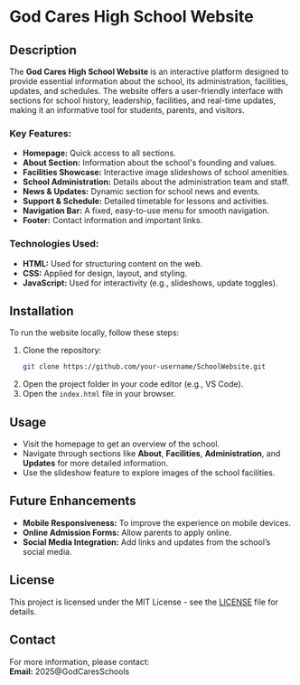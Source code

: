 # God Cares High School Website

## Description

The **God Cares High School Website** is an interactive platform designed to provide essential information about the school, its administration, facilities, updates, and schedules. The website offers a user-friendly interface with sections for school history, leadership, facilities, and real-time updates, making it an informative tool for students, parents, and visitors.

### Key Features:
- **Homepage:** Quick access to all sections.
- **About Section:** Information about the school's founding and values.
- **Facilities Showcase:** Interactive image slideshows of school amenities.
- **School Administration:** Details about the administration team and staff.
- **News & Updates:** Dynamic section for school news and events.
- **Support & Schedule:** Detailed timetable for lessons and activities.
- **Navigation Bar:** A fixed, easy-to-use menu for smooth navigation.
- **Footer:** Contact information and important links.

### Technologies Used:
- **HTML:** Used for structuring content on the web.
- **CSS:** Applied for design, layout, and styling.
- **JavaScript:** Used for interactivity (e.g., slideshows, update toggles).

## Installation

To run the website locally, follow these steps:

1. Clone the repository:
    ```bash
    git clone https://github.com/your-username/SchoolWebsite.git
    ```
2. Open the project folder in your code editor (e.g., VS Code).
3. Open the `index.html` file in your browser.

## Usage

- Visit the homepage to get an overview of the school.
- Navigate through sections like **About**, **Facilities**, **Administration**, and **Updates** for more detailed information.
- Use the slideshow feature to explore images of the school facilities.

## Future Enhancements

- **Mobile Responsiveness:** To improve the experience on mobile devices.
- **Online Admission Forms:** Allow parents to apply online.
- **Social Media Integration:** Add links and updates from the school’s social media.
  
## License

This project is licensed under the MIT License - see the [LICENSE](LICENSE) file for details.

## Contact

For more information, please contact:  
**Email:** 2025@GodCaresSchools  
